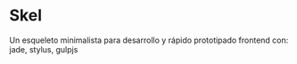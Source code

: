Skel
====

Un esqueleto minimalista para desarrollo y rápido prototipado frontend con: jade, stylus, gulpjs
